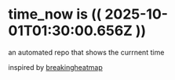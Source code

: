 # time_now is (( 2025-10-01T01:30:00.656Z ))

an automated repo that shows the currnent time

inspired by [breakingheatmap](https://github.com/breakingheatmap/breakingheatmap)